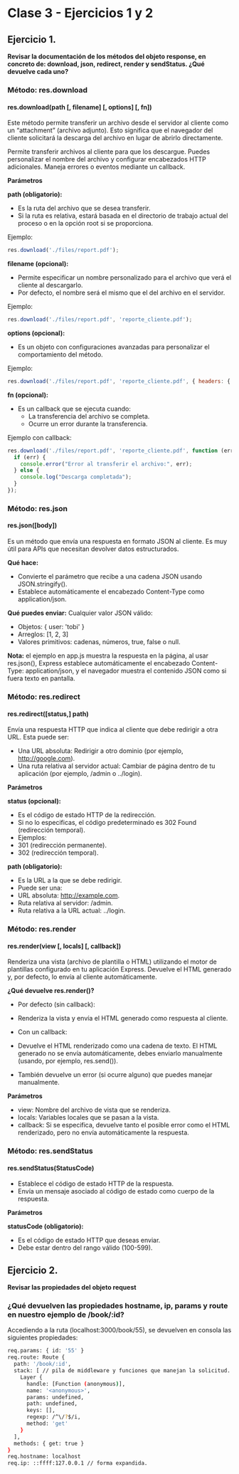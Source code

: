 # Clase 3 - Ejercicios 1 y 2
## Ejercicio 1.

**Revisar la documentación de los métodos del objeto response, en concreto de: download, json, redirect, render y sendStatus. ¿Qué devuelve cada uno?**

### Método: res.download

#### **res.download(path [, filename] [, options] [, fn])**

Este método permite transferir un archivo desde el servidor al cliente como un “attachment” (archivo adjunto). Esto significa que el navegador del cliente solicitará la descarga del archivo en lugar de abrirlo directamente.

Permite transferir archivos al cliente para que los descargue.
Puedes personalizar el nombre del archivo y configurar encabezados HTTP adicionales.
Maneja errores o eventos mediante un callback.

**Parámetros**

**path (obligatorio):**
- Es la ruta del archivo que se desea transferir.
- Si la ruta es relativa, estará basada en el directorio de trabajo actual del proceso o en la opción root si se proporciona.

Ejemplo:

``` javascript
res.download('./files/report.pdf');
```

**filename (opcional):**
- Permite especificar un nombre personalizado para el archivo que verá el cliente al descargarlo.
- Por defecto, el nombre será el mismo que el del archivo en el servidor.

Ejemplo:

``` javascript
res.download('./files/report.pdf', 'reporte_cliente.pdf');
```

**options (opcional):**
- Es un objeto con configuraciones avanzadas para personalizar el comportamiento del método.

Ejemplo:

``` javascript
res.download('./files/report.pdf', 'reporte_cliente.pdf', { headers: { 'X-Custom-Header': 'value' } });
```

**fn (opcional):**
- Es un callback que se ejecuta cuando:
    - La transferencia del archivo se completa.
    - Ocurre un error durante la transferencia.

Ejemplo con callback:

``` javascript
res.download('./files/report.pdf', 'reporte_cliente.pdf', function (err) {
  if (err) {
    console.error("Error al transferir el archivo:", err);
  } else {
    console.log("Descarga completada");
  }
});
```

### Método: res.json

#### **res.json([body])**

Es un método que envía una respuesta en formato JSON al cliente. Es muy útil para APIs que necesitan devolver datos estructurados.

**Qué hace:**
- Convierte el parámetro que recibe a una cadena JSON usando JSON.stringify().
- Establece automáticamente el encabezado Content-Type como application/json.

**Qué puedes enviar:**
Cualquier valor JSON válido:
- Objetos: { user: 'tobi' }
- Arreglos: [1, 2, 3]
- Valores primitivos: cadenas, números, true, false o null.

**Nota:** el ejemplo en app.js muestra la respuesta en la página, al usar res.json(), Express establece automáticamente el encabezado Content-Type: application/json, y el navegador muestra el contenido JSON como si fuera texto en pantalla.


### Método: res.redirect

#### **res.redirect([status,] path)**

Envía una respuesta HTTP que indica al cliente que debe redirigir a otra URL. Esta puede ser:

- Una URL absoluta: Redirigir a otro dominio (por ejemplo, http://google.com).
- Una ruta relativa al servidor actual: Cambiar de página dentro de tu aplicación (por ejemplo, /admin o ../login).

**Parámetros**

**status (opcional):**
- Es el código de estado HTTP de la redirección.
- Si no lo especificas, el código predeterminado es 302 Found (redirección temporal).
- Ejemplos:
- 301 (redirección permanente).
- 302 (redirección temporal).

**path (obligatorio):**
- Es la URL a la que se debe redirigir.
- Puede ser una:
- URL absoluta: http://example.com.
- Ruta relativa al servidor: /admin.
- Ruta relativa a la URL actual: ../login.

### Método: res.render

#### **res.render(view [, locals] [, callback])**

Renderiza una vista (archivo de plantilla o HTML) utilizando el motor de plantillas configurado en tu aplicación Express.
Devuelve el HTML generado y, por defecto, lo envía al cliente automáticamente.

**¿Qué devuelve res.render()?**

- Por defecto (sin callback):
- Renderiza la vista y envía el HTML generado como respuesta al cliente.

- Con un callback:
- Devuelve el HTML renderizado como una cadena de texto. El HTML generado no se envía automáticamente, debes enviarlo manualmente (usando, por ejemplo, res.send()).
- También devuelve un error (si ocurre alguno) que puedes manejar manualmente.

**Parámetros**
- view: Nombre del archivo de vista que se renderiza.
- locals: Variables locales que se pasan a la vista.
- callback: Si se especifica, devuelve tanto el posible error como el HTML renderizado, pero no envía automáticamente la respuesta.


### Método: res.sendStatus

#### **res.sendStatus(StatusCode)**

- Establece el código de estado HTTP de la respuesta.
- Envía un mensaje asociado al código de estado como cuerpo de la respuesta.

**Parámetros**

**statusCode (obligatorio):**
- Es el código de estado HTTP que deseas enviar.
- Debe estar dentro del rango válido (100-599).

## Ejercicio 2.

**Revisar las propiedades del objeto request**

### **¿Qué devuelven las propiedades hostname, ip, params y route en nuestro ejemplo de /book/:id?**

Accediendo a la ruta (localhost:3000/book/55), se devuelven en consola las siguientes propiedades:

``` Bash
req.params: { id: '55' }
req.route: Route {
  path: '/book/:id',
  stack: [ // pila de middleware y funciones que manejan la solicitud.
    Layer {
      handle: [Function (anonymous)],
      name: '<anonymous>',
      params: undefined,
      path: undefined,
      keys: [],
      regexp: /^\/?$/i,
      method: 'get'
    }
  ],
  methods: { get: true }
}
req.hostname: localhost
req.ip: ::ffff:127.0.0.1 // forma expandida.
```



